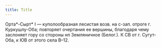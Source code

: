 ```yaml
---
title: Title
---
```


Орта*-Сырт* I — куполообразная лесистая возв. на с-зап. отроге г. Куркушлу-Оба;
повторяет очертания ее вершины, благодаря чему заслоняет гору со стороны нп
Земляничное (Белог.). К СВ от г. Сугут-Оба, к ЮВ от этого села В–12.
